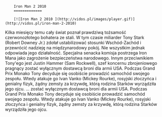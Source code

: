 
        Iron Man 2 2010 
        =============
        
        [![Iron Man 2 2010 ](http://vidos.pl/images/player.gif)](http://vidos.pl/iron-man-2-2010)
        
        
 Kilka miesięcy temu cały świat poznał prawdziwą tożsamość czerwonozłotego bohatera ze stali. W tym czasie miliarder Tony Stark (Robert Downey Jr.) zdołał ustabilizować stosunki Wschód-Zachód i przewrócić nadzieję na międzynarodowy pokój. Nie wszystkim jednak odpowiada jego działalność. Specjalna senacka komisja postrzega Iron Mana jako zagrożenie bezpieczeństwa narodowego. Innym przeciwnikiem Tony'ego jest Justin Hammer (Sam Rockwell), szef koncernu zbrojeniowego pragnący zostać wyłącznym dostawcą broni dla armii USA. Podczas Grand Prix Monako Tony decyduje się osobiście prowadzić samochód swojego zespołu. Wtedy atakuje go Ivan Vanko (Mickey Rourke), rosyjski złoczyńca i genialny fizyk, żądny zemsty za krzywdę, którą rodzina Starków wyrządziła jego ojcu.   ... zostać wyłącznym dostawcą broni dla armii USA. Podczas Grand Prix Monako Tony decyduje się osobiście prowadzić samochód swojego zespołu. Wtedy atakuje go Ivan Vanko (Mickey Rourke), rosyjski złoczyńca i genialny fizyk, żądny zemsty za krzywdę, którą rodzina Starków wyrządziła jego ojcu.
    